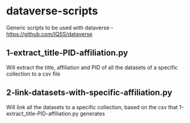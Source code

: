 # dataverse-scripts
Generic scripts to be used with dataverse - https://github.com/IQSS/dataverse
## 1-extract_title-PID-affiliation.py
Will extract the title, affiliation and PID of all the datasets of a specific collection to a csv file
## 2-link-datasets-with-specific-affiliation.py
Will link all the datasets to a specific collection, based on the csv that 1-extract_title-PID-affiliation.py generates
